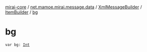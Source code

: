 [mirai-core](../../../index.md) / [net.mamoe.mirai.message.data](../../index.md) / [XmlMessageBuilder](../index.md) / [ItemBuilder](index.md) / [bg](./bg.md)

# bg

`var bg: `[`Int`](https://kotlinlang.org/api/latest/jvm/stdlib/kotlin/-int/index.html)
